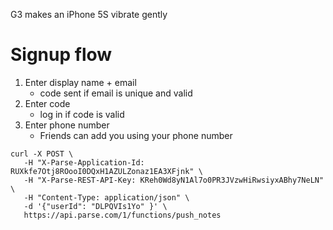 G3 makes an iPhone 5S vibrate gently

# Signup flow
1. Enter display name + email
    * code sent if email is unique and valid
2. Enter code
    * log in if code is valid
3. Enter phone number
    * Friends can add you using your phone number

```
curl -X POST \
   -H "X-Parse-Application-Id: RUXkfe7Otj8ROooI0DQxH1AZULZonaz1EA3XFjnk" \
   -H "X-Parse-REST-API-Key: KReh0Wd8yN1Al7o0PR3JVzwHiRwsiyxABhy7NeLN" \
   -H "Content-Type: application/json" \
   -d '{"userId": "DLPQVIs1Yo" }' \
   https://api.parse.com/1/functions/push_notes       
```